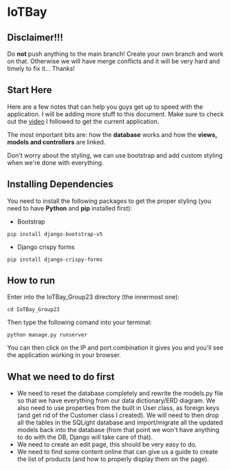 # IoTBay


## Disclaimer!!!
Do **not** push anything to the main branch! Create your own branch and work on that. Otherwise we will have merge conflicts and it will be very hard and timely to fix it...
Thanks!


## Start Here
Here are a few notes that can help you guys  get up to speed with the application. I will be adding more stuff to this document. Make sure to check out the [video](https://www.youtube.com/watch?v=sm1mokevMWk&t=10777s) I followed to get the current application. 

The most important bits are: how the **database** works and how the **views, models and controllers** are linked. 

Don't worry about the styling, we can use bootstrap and add custom styling when we're done with everything.
## Installing Dependencies
You need to install the following packages to get the proper styling (you need to have **Python** and **pip** installed first):
- Bootstrap
```
pip install django-bootstrap-v5
```
- Django crispy forms
```
pip install django-crispy-forms
```

## How to run
Enter into the IoTBay_Group23 directory (the innermost one):
```
cd IoTBay_Group23
```
Then type the following comand into your terminal:
```
python manage.py runserver
```
You can then click on the IP and port combination it gives you and you'll see the application working in your browser.

## What we need to do first

- We need to reset the database completely and rewrite the models.py file so that we have everything from our data dictionary/ERD diagram. We also need to use properties from the built in User class, as foreign keys (and get rid of the Customer class I created). We will need to then drop all the tables in the SQLight database and import/migrate all the updated models back into the database (from that point we won't have anything to do with the DB, Django will take care of that).
- We need to create an edit page, this should be very easy to do.
- We need to find some content online that can give us a guide to create the list of products (and how to properly display them on the page).